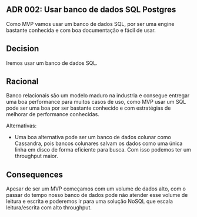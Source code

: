 ## ADR 002: Usar banco de dados SQL Postgres
Como MVP vamos usar um banco de dados SQL, por ser uma engine bastante conhecida e com boa documentação e fácil de usar.

## Decision
Iremos usar um banco de dados SQL.

## Racional
Banco relacionais são um modelo maduro na industria e consegue entregar uma boa performance para muitos casos de uso, como MVP usar um SQL
pode ser uma boa por ser bastante conhecido e com estratégias de melhorar de performance conhecidas.

Alternativas:
- Uma boa alternativa pode ser um banco de dados colunar como Cassandra, pois bancos colunares salvam os dados como uma única linha em disco de forma eficiente para busca.
Com isso podemos ter um throughput maior.

## Consequences
Apesar de ser um MVP começamos com um volume de dados alto, com o passar do tempo nosso banco de dados pode não atender esse volume de leitura e escrita
e poderemos ir para uma solução NoSQL que escala leitura/escrita com alto throughput.
